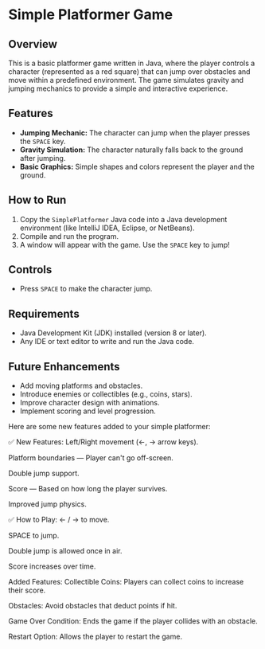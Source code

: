 # Simple Platformer Game

## Overview
This is a basic platformer game written in Java, where the player controls a character (represented as a red square) that can jump over obstacles and move within a predefined environment. The game simulates gravity and jumping mechanics to provide a simple and interactive experience.

## Features
- **Jumping Mechanic:** The character can jump when the player presses the `SPACE` key.
- **Gravity Simulation:** The character naturally falls back to the ground after jumping.
- **Basic Graphics:** Simple shapes and colors represent the player and the ground.

## How to Run
1. Copy the `SimplePlatformer` Java code into a Java development environment (like IntelliJ IDEA, Eclipse, or NetBeans).
2. Compile and run the program.
3. A window will appear with the game. Use the `SPACE` key to jump!

## Controls
- Press `SPACE` to make the character jump.

## Requirements
- Java Development Kit (JDK) installed (version 8 or later).
- Any IDE or text editor to write and run the Java code.

## Future Enhancements
- Add moving platforms and obstacles.
- Introduce enemies or collectibles (e.g., coins, stars).
- Improve character design with animations.
- Implement scoring and level progression.


Here are some new features added to your simple platformer:

✅ New Features:
Left/Right movement (←, → arrow keys).

Platform boundaries — Player can't go off-screen.

Double jump support.

Score — Based on how long the player survives.

Improved jump physics.

✅ How to Play:
← / → to move.

SPACE to jump.

Double jump is allowed once in air.

Score increases over time.


Added Features:
Collectible Coins: Players can collect coins to increase their score.

Obstacles: Avoid obstacles that deduct points if hit.

Game Over Condition: Ends the game if the player collides with an obstacle.

Restart Option: Allows the player to restart the game.


